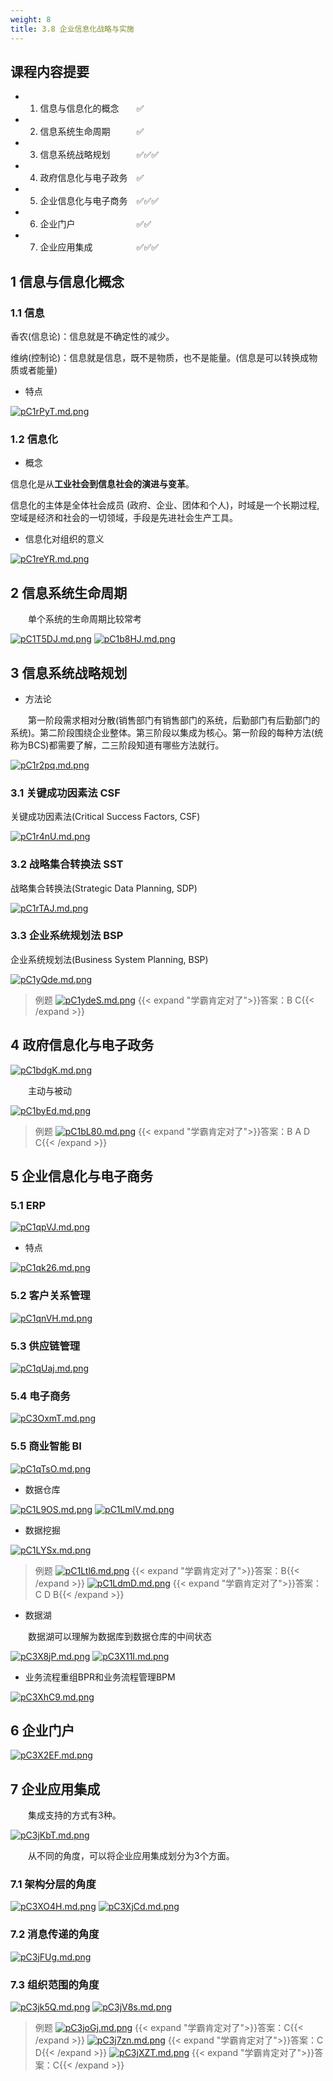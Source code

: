 ```yaml
---
weight: 8
title: 3.8 企业信息化战略与实施
---
```

## 课程内容提要

- 1. 信息与信息化的概念&emsp;&emsp;✅
- 2. 信息系统生命周期&emsp;&emsp;&emsp;✅
- 3. 信息系统战略规划&emsp;&emsp;&emsp;✅✅✅
- 4. 政府信息化与电子政务&emsp;✅
- 5. 企业信息化与电子商务&emsp;✅✅✅
- 6. 企业门户&emsp;&emsp;&emsp;&emsp;&emsp;&emsp;&emsp;✅✅
- 7. 企业应用集成&emsp;&emsp;&emsp;&emsp;&emsp;✅✅✅

## 1 信息与信息化概念

### 1.1 信息

香农(信息论)：信息就是不确定性的减少。

维纳(控制论)：信息就是信息，既不是物质，也不是能量。(信息是可以转换成物质或者能量)

- 特点

[![pC1rPyT.md.png](https://s1.ax1x.com/2023/06/19/pC1rPyT.md.png)](https://imgse.com/i/pC1rPyT)

### 1.2 信息化

- 概念

信息化是从**工业社会到信息社会的演进与变革**。

信息化的主体是全体社会成员 (政府、企业、团体和个人)，时域是一个长期过程,空域是经济和社会的一切领域，手段是先进社会生产工具。

- 信息化对组织的意义

[![pC1reYR.md.png](https://s1.ax1x.com/2023/06/19/pC1reYR.md.png)](https://imgse.com/i/pC1reYR)

## 2 信息系统生命周期

&emsp;&emsp;单个系统的生命周期比较常考

[![pC1T5DJ.md.png](https://s1.ax1x.com/2023/06/19/pC1T5DJ.md.png)](https://imgse.com/i/pC1T5DJ)
[![pC1b8HJ.md.png](https://s1.ax1x.com/2023/06/19/pC1b8HJ.md.png)](https://imgse.com/i/pC1b8HJ)


## 3 信息系统战略规划

- 方法论

&emsp;&emsp;第一阶段需求相对分散(销售部门有销售部门的系统，后勤部门有后勤部门的系统)。第二阶段围绕企业整体。第三阶段以集成为核心。第一阶段的每种方法(统称为BCS)都需要了解，二三阶段知道有哪些方法就行。

[![pC1r2pq.md.png](https://s1.ax1x.com/2023/06/19/pC1r2pq.md.png)](https://imgse.com/i/pC1r2pq)

### 3.1 关键成功因素法 CSF

关键成功因素法(Critical Success Factors, CSF)

[![pC1r4nU.md.png](https://s1.ax1x.com/2023/06/19/pC1r4nU.md.png)](https://imgse.com/i/pC1r4nU)

### 3.2 战略集合转换法 SST

战略集合转换法(Strategic Data Planning, SDP)

[![pC1rTAJ.md.png](https://s1.ax1x.com/2023/06/19/pC1rTAJ.md.png)](https://imgse.com/i/pC1rTAJ)

### 3.3 企业系统规划法 BSP

企业系统规划法(Business System Planning, BSP)

[![pC1yQde.md.png](https://s1.ax1x.com/2023/06/19/pC1yQde.md.png)](https://imgse.com/i/pC1yQde)

>例题
[![pC1ydeS.md.png](https://s1.ax1x.com/2023/06/19/pC1ydeS.md.png)](https://imgse.com/i/pC1ydeS)
{{< expand "学霸肯定对了">}}答案：B C{{< /expand >}}

## 4 政府信息化与电子政务

[![pC1bdgK.md.png](https://s1.ax1x.com/2023/06/19/pC1bdgK.md.png)](https://imgse.com/i/pC1bdgK)

&emsp;&emsp;主动与被动

[![pC1byEd.md.png](https://s1.ax1x.com/2023/06/19/pC1byEd.md.png)](https://imgse.com/i/pC1byEd)

>例题
[![pC1bL80.md.png](https://s1.ax1x.com/2023/06/19/pC1bL80.md.png)](https://imgse.com/i/pC1bL80)
{{< expand "学霸肯定对了">}}答案：B A D C{{< /expand >}}

## 5 企业信息化与电子商务

### 5.1 ERP

[![pC1qpVJ.md.png](https://s1.ax1x.com/2023/06/19/pC1qpVJ.md.png)](https://imgse.com/i/pC1qpVJ)

- 特点

[![pC1qk26.md.png](https://s1.ax1x.com/2023/06/19/pC1qk26.md.png)](https://imgse.com/i/pC1qk26)

### 5.2 客户关系管理

[![pC1qnVH.md.png](https://s1.ax1x.com/2023/06/19/pC1qnVH.md.png)](https://imgse.com/i/pC1qnVH)

### 5.3 供应链管理

[![pC1qUaj.md.png](https://s1.ax1x.com/2023/06/19/pC1qUaj.md.png)](https://imgse.com/i/pC1qUaj)

### 5.4 电子商务

[![pC3OxmT.md.png](https://s1.ax1x.com/2023/06/20/pC3OxmT.md.png)](https://imgse.com/i/pC3OxmT)

### 5.5 商业智能 BI

[![pC1qTsO.md.png](https://s1.ax1x.com/2023/06/19/pC1qTsO.md.png)](https://imgse.com/i/pC1qTsO)

- 数据仓库

[![pC1L9OS.md.png](https://s1.ax1x.com/2023/06/19/pC1L9OS.md.png)](https://imgse.com/i/pC1L9OS)
[![pC1LmlV.md.png](https://s1.ax1x.com/2023/06/19/pC1LmlV.md.png)](https://imgse.com/i/pC1LmlV)

- 数据挖掘

[![pC1LYSx.md.png](https://s1.ax1x.com/2023/06/19/pC1LYSx.md.png)](https://imgse.com/i/pC1LYSx)

>例题
[![pC1Ltl6.md.png](https://s1.ax1x.com/2023/06/19/pC1Ltl6.md.png)](https://imgse.com/i/pC1Ltl6)
{{< expand "学霸肯定对了">}}答案：B{{< /expand >}}
[![pC1LdmD.md.png](https://s1.ax1x.com/2023/06/19/pC1LdmD.md.png)](https://imgse.com/i/pC1LdmD)
{{< expand "学霸肯定对了">}}答案：C D B{{< /expand >}}

- 数据湖

&emsp;&emsp;数据湖可以理解为数据库到数据仓库的中间状态

[![pC3X8jP.md.png](https://s1.ax1x.com/2023/06/20/pC3X8jP.md.png)](https://imgse.com/i/pC3X8jP)
[![pC3X11I.md.png](https://s1.ax1x.com/2023/06/20/pC3X11I.md.png)](https://imgse.com/i/pC3X11I)

- 业务流程重组BPR和业务流程管理BPM

[![pC3XhC9.md.png](https://s1.ax1x.com/2023/06/20/pC3XhC9.md.png)](https://imgse.com/i/pC3XhC9)

## 6 企业门户

[![pC3X2EF.md.png](https://s1.ax1x.com/2023/06/20/pC3X2EF.md.png)](https://imgse.com/i/pC3X2EF)

## 7 企业应用集成

&emsp;&emsp;集成支持的方式有3种。

[![pC3jKbT.md.png](https://s1.ax1x.com/2023/06/20/pC3jKbT.md.png)](https://imgse.com/i/pC3jKbT)

&emsp;&emsp;从不同的角度，可以将企业应用集成划分为3个方面。

### 7.1 架构分层的角度

[![pC3XO4H.md.png](https://s1.ax1x.com/2023/06/20/pC3XO4H.md.png)](https://imgse.com/i/pC3XO4H)
[![pC3XjCd.md.png](https://s1.ax1x.com/2023/06/20/pC3XjCd.md.png)](https://imgse.com/i/pC3XjCd)

### 7.2 消息传递的角度

[![pC3jFUg.md.png](https://s1.ax1x.com/2023/06/20/pC3jFUg.md.png)](https://imgse.com/i/pC3jFUg)

### 7.3 组织范围的角度

[![pC3jk5Q.md.png](https://s1.ax1x.com/2023/06/20/pC3jk5Q.md.png)](https://imgse.com/i/pC3jk5Q)
[![pC3jV8s.md.png](https://s1.ax1x.com/2023/06/20/pC3jV8s.md.png)](https://imgse.com/i/pC3jV8s)

>例题
[![pC3joGj.md.png](https://s1.ax1x.com/2023/06/20/pC3joGj.md.png)](https://imgse.com/i/pC3joGj)
{{< expand "学霸肯定对了">}}答案：C{{< /expand >}}
[![pC3j7zn.md.png](https://s1.ax1x.com/2023/06/20/pC3j7zn.md.png)](https://imgse.com/i/pC3j7zn)
{{< expand "学霸肯定对了">}}答案：C D{{< /expand >}}
[![pC3jXZT.md.png](https://s1.ax1x.com/2023/06/20/pC3jXZT.md.png)](https://imgse.com/i/pC3jXZT)
{{< expand "学霸肯定对了">}}答案：C{{< /expand >}}
